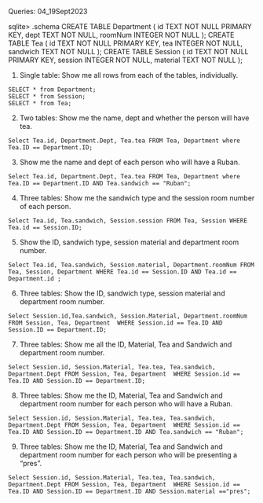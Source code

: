 Queries: 04_19Sept2023

sqlite> .schema
CREATE TABLE Department (
id TEXT NOT NULL PRIMARY KEY,
dept TEXT NOT NULL,
roomNum INTEGER NOT NULL
);
CREATE TABLE Tea (
id TEXT NOT NULL PRIMARY KEY,
tea INTEGER NOT NULL,
sandwich TEXT NOT NULL
);
CREATE TABLE Session (
id TEXT NOT NULL PRIMARY KEY,
session INTEGER NOT NULL,
material TEXT NOT NULL
);


1. Single table: Show me all rows from each of the tables, individually.

```
SELECT * from Department;
SELECT * from Session;
SELECT * from Tea;
```

2. Two tables: Show me the name, dept and whether the person will have tea.

```
Select Tea.id, Department.Dept, Tea.tea FROM Tea, Department where Tea.ID == Department.ID;
```

3. Show me the name and dept of each person who will have a Ruban.

```
Select Tea.id, Department.Dept, Tea.tea FROM Tea, Department where Tea.ID == Department.ID AND Tea.sandwich == "Ruban";
```

4. Three tables: Show me the sandwich type and the session room number of each person.

```
Select Tea.id, Tea.sandwich, Session.session FROM Tea, Session WHERE Tea.id == Session.ID;
```

5. Show the ID, sandwich type, session material and department room number.

```
Select Tea.id, Tea.sandwich, Session.material, Department.roomNum FROM Tea, Session, Department WHERE Tea.id == Session.ID AND Tea.id == Department.id ;
```

6. Three tables: Show the ID, sandwich type, session material and department room number.

```
Select Session.id,Tea.sandwich, Session.Material, Department.roomNum FROM Session, Tea, Department  WHERE Session.id == Tea.ID AND Session.ID == Department.ID;
```

7. Three tables: Show me all the ID, Material, Tea and Sandwich and department room number.

```
Select Session.id, Session.Material, Tea.tea, Tea.sandwich, Department.Dept FROM Session, Tea, Department  WHERE Session.id == Tea.ID AND Session.ID == Department.ID;
```

8. Three tables: Show me the ID, Material, Tea and Sandwich and department room number for each person who will have a Ruban.

```
Select Session.id, Session.Material, Tea.tea, Tea.sandwich, Department.Dept FROM Session, Tea, Department  WHERE Session.id == Tea.ID AND Session.ID == Department.ID AND Tea.sandwich == "Ruban";
```

9. Three tables: Show me the ID, Material, Tea and Sandwich and department room number for each person who will be presenting a “pres”.

```
Select Session.id, Session.Material, Tea.tea, Tea.sandwich, Department.Dept FROM Session, Tea, Department  WHERE Session.id == Tea.ID AND Session.ID == Department.ID AND Session.material =="pres";
```